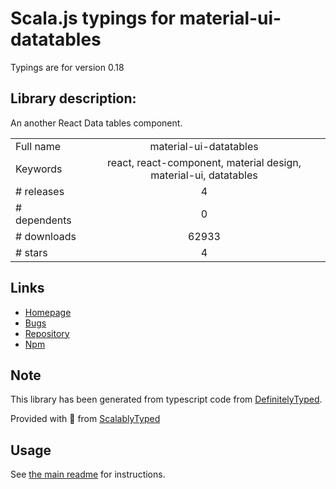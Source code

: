
# Scala.js typings for material-ui-datatables

Typings are for version 0.18

## Library description:
An another React Data tables component.

|                    |                 |
| ------------------ | :-------------: |
| Full name          | material-ui-datatables |
| Keywords           | react, react-component, material design, material-ui, datatables |
| # releases         | 4 |
| # dependents       | 0 |
| # downloads        | 62933 |
| # stars            | 4 |

## Links
- [Homepage](https://github.com/hyojin/material-ui-datatables#readme)
- [Bugs](https://github.com/hyojin/material-ui-datatables/issues)
- [Repository](https://github.com/hyojin/material-ui-datatables)
- [Npm](https://www.npmjs.com/package/material-ui-datatables)
    


## Note
This library has been generated from typescript code from [DefinitelyTyped](https://definitelytyped.org).

Provided with :purple_heart: from [ScalablyTyped](https://github.com/oyvindberg/ScalablyTyped)

## Usage
See [the main readme](../../readme.md) for instructions.


